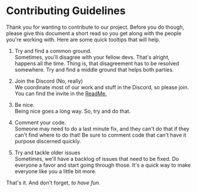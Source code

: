 # Contributing Guidelines

Thank you for wanting to contribute to our project. Before you do though, please give this document a short read so you get along with the people you're working with. Here are some quick tooltips that will help.

1. Try and find a common ground. <br>
Sometimes, you'll disagree with your fellow devs. That's alright, happens all the time. Thing is, that disagreement has to be resolved somewhere. Try and find a middle ground that helps both parties.

2. Join the Discord (No, really) <br>
We coordinate most of our work and stuff in the Discord, so please join. You can find the invite in the [ReadMe.](./README.md)

3. Be nice. <br>
Being nice goes a long way. So, try and do that.

4. Comment your code. <br>
Someone may need to do a last minute fix, and they can't do that if they can't find where to do that! Be sure to comment code that can't have it purpose discerned quickly.

5. Try and tackle older issues<br>
Sometimes, we'll have a backlog of issues that need to be fixed. Do everyone a favor and start going through those. It's a quick way to make everyone like you a little bit more.

That's it. And don't forget, <i>to have fun.</i>